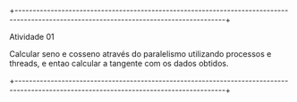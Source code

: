 +----------------------------------------------------------------------------------------------------------------------------------------+

  Atividade 01

  Calcular seno e cosseno através do paralelismo utilizando processos e threads, e entao calcular a tangente com os dados obtidos.
  
+----------------------------------------------------------------------------------------------------------------------------------------+
